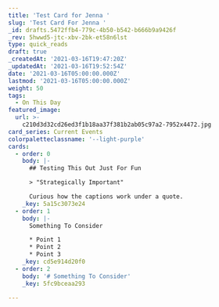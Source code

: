 ```yaml
---
title: 'Test Card for Jenna '
slug: 'Test Card For Jenna '
_id: drafts.5472ffb4-779c-4b50-b542-b666b9a9426f
_rev: 5hwwd5-jtc-xbv-2bk-et58n6lst
type: quick_reads
draft: true
_createdAt: '2021-03-16T19:47:20Z'
_updatedAt: '2021-03-16T19:52:54Z'
date: '2021-03-16T05:00:00.000Z'
lastmod: '2021-03-16T05:00:00.000Z'
weight: 50
tags:
  - On This Day
featured_image:
  url: >-
    c210d3d32cd26ed3f1b18aa37f381b2ab05c97a2-7952x4472.jpg
card_series: Current Events
colorpaletteclassname: '--light-purple'
cards:
  - order: 0
    body: |-
      ## Testing This Out Just For Fun

      > "Strategically Important"

      Curious how the captions work under a quote.
    _key: 5a15c3073e24
  - order: 1
    body: |-
      Something To Consider

      * Point 1
      * Point 2
      * Point 3
    _key: cd5e914d20f0
  - order: 2
    body: '# Something To Consider'
    _key: 5fc9bceaa293

---
```

 